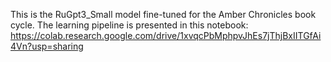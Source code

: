 This is the RuGpt3_Small model fine-tuned for the Amber Chronicles book cycle.
The learning pipeline is presented in this notebook:
https://colab.research.google.com/drive/1xvqcPbMphpvJhEs7jThjBxIITGfAi4Vn?usp=sharing
